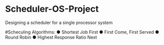 # Scheduler-OS-Project
Designing a scheduler for a single processor system

#Scheculing Algorithms:
● Shortest Job First
● First Come, First Served
● Round Robin
● Highest Response Ratio Next
